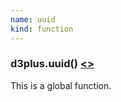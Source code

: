 ```yaml
---
name: uuid
kind: function
---
```


<a name="uuid"></a>

### d3plus.**uuid**() [<>](https://github.com/d3plus/d3plus-common/blob/master/src/uuid.js#L10)


This is a global function.

